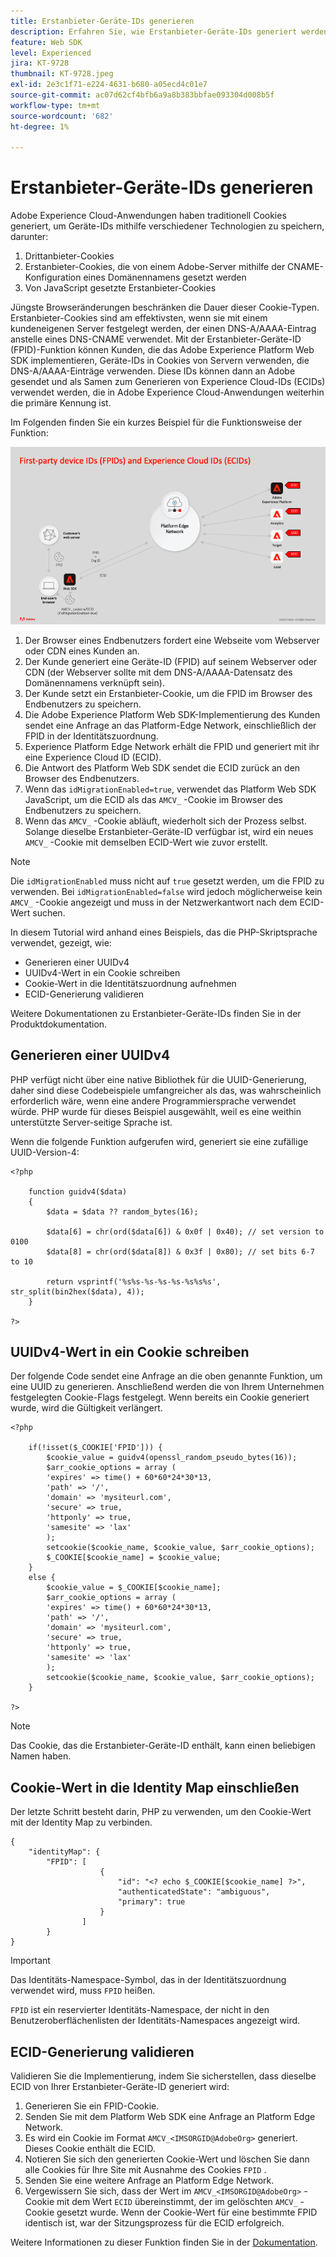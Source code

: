 ```yaml
---
title: Erstanbieter-Geräte-IDs generieren
description: Erfahren Sie, wie Erstanbieter-Geräte-IDs generiert werden
feature: Web SDK
level: Experienced
jira: KT-9728
thumbnail: KT-9728.jpeg
exl-id: 2e3c1f71-e224-4631-b680-a05ecd4c01e7
source-git-commit: ac07d62cf4bfb6a9a8b383bbfae093304d008b5f
workflow-type: tm+mt
source-wordcount: '682'
ht-degree: 1%

---
```


# Erstanbieter-Geräte-IDs generieren

Adobe Experience Cloud-Anwendungen haben traditionell Cookies generiert, um Geräte-IDs mithilfe verschiedener Technologien zu speichern, darunter:

1. Drittanbieter-Cookies
1. Erstanbieter-Cookies, die von einem Adobe-Server mithilfe der CNAME-Konfiguration eines Domänennamens gesetzt werden
1. Von JavaScript gesetzte Erstanbieter-Cookies

Jüngste Browseränderungen beschränken die Dauer dieser Cookie-Typen. Erstanbieter-Cookies sind am effektivsten, wenn sie mit einem kundeneigenen Server festgelegt werden, der einen DNS-A/AAAA-Eintrag anstelle eines DNS-CNAME verwendet. Mit der Erstanbieter-Geräte-ID (FPID)-Funktion können Kunden, die das Adobe Experience Platform Web SDK implementieren, Geräte-IDs in Cookies von Servern verwenden, die DNS-A/AAAA-Einträge verwenden. Diese IDs können dann an Adobe gesendet und als Samen zum Generieren von Experience Cloud-IDs (ECIDs) verwendet werden, die in Adobe Experience Cloud-Anwendungen weiterhin die primäre Kennung ist.

Im Folgenden finden Sie ein kurzes Beispiel für die Funktionsweise der Funktion:

![Erstanbieter-Geräte-IDs (FPIDs) und Experience Cloud-IDs (ECIDs)](../assets/kt-9728.png)

1. Der Browser eines Endbenutzers fordert eine Webseite vom Webserver oder CDN eines Kunden an.
1. Der Kunde generiert eine Geräte-ID (FPID) auf seinem Webserver oder CDN (der Webserver sollte mit dem DNS-A/AAAA-Datensatz des Domänennamens verknüpft sein).
1. Der Kunde setzt ein Erstanbieter-Cookie, um die FPID im Browser des Endbenutzers zu speichern.
1. Die Adobe Experience Platform Web SDK-Implementierung des Kunden sendet eine Anfrage an das Platform-Edge Network, einschließlich der FPID in der Identitätszuordnung.
1. Experience Platform Edge Network erhält die FPID und generiert mit ihr eine Experience Cloud ID (ECID).
1. Die Antwort des Platform Web SDK sendet die ECID zurück an den Browser des Endbenutzers.
1. Wenn das `idMigrationEnabled=true`, verwendet das Platform Web SDK JavaScript, um die ECID als das `AMCV_` -Cookie im Browser des Endbenutzers zu speichern.
1. Wenn das `AMCV_` -Cookie abläuft, wiederholt sich der Prozess selbst. Solange dieselbe Erstanbieter-Geräte-ID verfügbar ist, wird ein neues `AMCV_` -Cookie mit demselben ECID-Wert wie zuvor erstellt.

>[!NOTE]
>
>Die `idMigrationEnabled` muss nicht auf `true` gesetzt werden, um die FPID zu verwenden. Bei `idMigrationEnabled=false` wird jedoch möglicherweise kein `AMCV_` -Cookie angezeigt und muss in der Netzwerkantwort nach dem ECID-Wert suchen.


In diesem Tutorial wird anhand eines Beispiels, das die PHP-Skriptsprache verwendet, gezeigt, wie:

* Generieren einer UUIDv4
* UUIDv4-Wert in ein Cookie schreiben
* Cookie-Wert in die Identitätszuordnung aufnehmen
* ECID-Generierung validieren

Weitere Dokumentationen zu Erstanbieter-Geräte-IDs finden Sie in der Produktdokumentation.

## Generieren einer UUIDv4

PHP verfügt nicht über eine native Bibliothek für die UUID-Generierung, daher sind diese Codebeispiele umfangreicher als das, was wahrscheinlich erforderlich wäre, wenn eine andere Programmiersprache verwendet würde. PHP wurde für dieses Beispiel ausgewählt, weil es eine weithin unterstützte Server-seitige Sprache ist.


Wenn die folgende Funktion aufgerufen wird, generiert sie eine zufällige UUID-Version-4:

```
<?php
    
    function guidv4($data)
    {
        $data = $data ?? random_bytes(16);

        $data[6] = chr(ord($data[6]) & 0x0f | 0x40); // set version to 0100
        $data[8] = chr(ord($data[8]) & 0x3f | 0x80); // set bits 6-7 to 10

        return vsprintf('%s%s-%s-%s-%s-%s%s%s', str_split(bin2hex($data), 4));
    }

?>
```

## UUIDv4-Wert in ein Cookie schreiben

Der folgende Code sendet eine Anfrage an die oben genannte Funktion, um eine UUID zu generieren. Anschließend werden die von Ihrem Unternehmen festgelegten Cookie-Flags festgelegt. Wenn bereits ein Cookie generiert wurde, wird die Gültigkeit verlängert.

```
<?php

    if(!isset($_COOKIE['FPID'])) {
        $cookie_value = guidv4(openssl_random_pseudo_bytes(16));        
        $arr_cookie_options = array (
        'expires' => time() + 60*60*24*30*13,
        'path' => '/',
        'domain' => 'mysiteurl.com',
        'secure' => true,
        'httponly' => true,
        'samesite' => 'lax'
        );
        setcookie($cookie_name, $cookie_value, $arr_cookie_options);
        $_COOKIE[$cookie_name] = $cookie_value;
    }
    else {
        $cookie_value = $_COOKIE[$cookie_name];
        $arr_cookie_options = array (
        'expires' => time() + 60*60*24*30*13,
        'path' => '/',
        'domain' => 'mysiteurl.com',
        'secure' => true,
        'httponly' => true,
        'samesite' => 'lax'
        );
        setcookie($cookie_name, $cookie_value, $arr_cookie_options);
    }

?>
```

>[!NOTE]
>
>Das Cookie, das die Erstanbieter-Geräte-ID enthält, kann einen beliebigen Namen haben.

## Cookie-Wert in die Identity Map einschließen

Der letzte Schritt besteht darin, PHP zu verwenden, um den Cookie-Wert mit der Identity Map zu verbinden.


```
{
    "identityMap": {
        "FPID": [
                    {
                        "id": "<? echo $_COOKIE[$cookie_name] ?>",
                        "authenticatedState": "ambiguous",
                        "primary": true
                    }
                ]
        }
}
```

>[!IMPORTANT]
>
>Das Identitäts-Namespace-Symbol, das in der Identitätszuordnung verwendet wird, muss `FPID` heißen.
>
> `FPID` ist ein reservierter Identitäts-Namespace, der nicht in den Benutzeroberflächenlisten der Identitäts-Namespaces angezeigt wird.


## ECID-Generierung validieren

Validieren Sie die Implementierung, indem Sie sicherstellen, dass dieselbe ECID von Ihrer Erstanbieter-Geräte-ID generiert wird:

1. Generieren Sie ein FPID-Cookie.
1. Senden Sie mit dem Platform Web SDK eine Anfrage an Platform Edge Network.
1. Es wird ein Cookie im Format `AMCV_<IMSORGID@AdobeOrg>` generiert. Dieses Cookie enthält die ECID.
1. Notieren Sie sich den generierten Cookie-Wert und löschen Sie dann alle Cookies für Ihre Site mit Ausnahme des Cookies `FPID` .
1. Senden Sie eine weitere Anfrage an Platform Edge Network.
1. Vergewissern Sie sich, dass der Wert im `AMCV_<IMSORGID@AdobeOrg>` -Cookie mit dem Wert `ECID` übereinstimmt, der im gelöschten `AMCV_` -Cookie gesetzt wurde. Wenn der Cookie-Wert für eine bestimmte FPID identisch ist, war der Sitzungsprozess für die ECID erfolgreich.

Weitere Informationen zu dieser Funktion finden Sie in der [Dokumentation](https://experienceleague.adobe.com/docs/experience-platform/edge/identity/first-party-device-ids.html).
